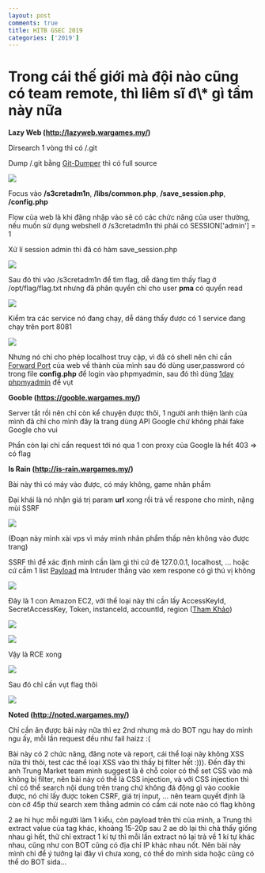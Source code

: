 ```yaml
---
layout: post
comments: true
title: HITB GSEC 2019
categories: ['2019']
---
```

<h1>Trong cái thế giới mà đội nào cũng có team remote, thì liêm sĩ đ\* gì tầm này nữa</h1>

**Lazy Web (http://lazyweb.wargames.my/)**

Dirsearch 1 vòng thì có /.git

Dump /.git bằng [Git-Dumper](https://github.com/arthaud/git-dumper) thì có full source 

![](https://i.imgur.com/KdNiOXH.png)

Focus vào **/s3cretadm1n**, **/libs/common.php**, **/save_session.php**, **/config.php**

Flow của web là khi đăng nhập vào sẽ có các chức năng của user thường, nếu muốn sử dụng webshell ở /s3cretadm1n thì phải có SESSION['admin'] = 1

Xử lí session admin thì đã có hàm save_session.php

![](https://i.imgur.com/FHvuV3y.png)

Sau đó thì vào /s3cretadm1n để tìm flag, dễ dàng tìm thấy flag ở /opt/flag/flag.txt nhưng đã phân quyền chỉ cho user **pma** có quyền read

![](https://i.imgur.com/ZJNWE0I.png)

Kiểm tra các service nó đang chạy, dễ dàng thấy được có 1 service đang chạy trên port 8081 

![](https://i.imgur.com/q3VHHEc.png)

Nhưng nó chỉ cho phép localhost truy cập, vì đã có shell nên chỉ cần [Forward Port](https://en.wikipedia.org/wiki/Port_forwarding) của web về thành của mình sau đó dùng user,password có trong file **config.php** để login vào phpmyadmin, sau đó thì dùng [1day phpmyadmin](https://blog.vulnspy.com/2018/06/21/phpMyAdmin-4-8-x-Authorited-CLI-to-RCE/) để vụt 

**Gooble (https://gooble.wargames.my/)**

Server tắt rồi nên chỉ còn kể chuyện được thôi, 1 người anh thiện lành của mình đã chỉ cho mình đây là trang dùng API Google chứ không phải fake Google cho vui

Phần còn lại chỉ cần request tới nó qua 1 con proxy của Google là hết 403 => có flag 

**Is Rain (http://is-rain.wargames.my/)**

Bài này thì có máy vào được, có máy không, game nhân phẩm 

Đại khái là nó nhận giá trị param **url** xong rồi trả về respone cho mình, nặng mùi SSRF

![](https://i.imgur.com/2TXiRgQ.png)

(Đoạn này mình xài vps vì máy mình nhân phẩm thấp nên không vào được trang)

SSRF thì để xác định mình cần làm gì thì cứ đè 127.0.0.1, localhost, ... hoặc cứ cầm 1 list [Payload](https://github.com/swisskyrepo/PayloadsAllTheThings/tree/master/Server%20Side%20Request%20Forgery) mà Intruder thẳng vào xem respone có gì thú vị không

![](https://i.imgur.com/uUUUPmE.png)

Đây là 1 con Amazon EC2, với thể loại này thì cần lấy AccessKeyId, SecretAccessKey, Token, instanceId, accountId, region ([Tham Khảo](https://generaleg0x01.com/2019/03/10/escalating-ssrf-to-rce/))

![](https://i.imgur.com/4y3fMPZ.png)

![](https://i.imgur.com/zw3E4g4.png)

Vậy là RCE xong 

![](https://i.imgur.com/pPsREHd.png)

Sau đó chỉ cần vụt flag thôi 

![](https://i.imgur.com/ijMdmUj.png)

**Noted (http://noted.wargames.my/)**

Chỉ cần ăn được bài này nữa thì ez 2nd nhưng mà do BOT ngu hay do mình ngu ấy, mỗi lần request đều như fail haizz :(

Bài này có 2 chức năng, đăng note và report, cái thể loại này không XSS nữa thì thôi, test các thể loại XSS vào thì thấy bị filter hết :))). Đến đây thì anh Trung Market team mình suggest là ê chỗ color có thể set CSS vào mà không bị filter, nên bài này có thể là CSS injection, và với CSS injection thì chỉ có thể search nội dung trên trang chứ không đá động gì vào cookie được, nó chỉ lấy được token CSRF, giá trị input, ... nên team quyết định là còn cỡ 45p thử search xem thằng admin có cầm cái note nào có flag không 

<script src="https://gist.github.com/matuhn/71ae60e103a856f87da10cb14de9bc7d.js"></script>

2 ae hì hục mỗi người làm 1 kiểu, còn payload trên thì của mình, a Trung thì extract value của tag khác, khoảng 15-20p sau 2 ae dò lại thì chả thấy giống nhau gì hết, thử chỉ extract 1 kí tự thì mỗi lần extract nó lại trả về 1 kí tự khác nhau, cũng như con BOT cũng có địa chỉ IP khác nhau nốt. Nên bài này mình chỉ để ý tưởng lại đây vì chưa xong, có thể do mình sida hoặc cũng có thể do BOT sida...







